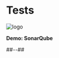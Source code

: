 <!-- .slide: class="transition bg-green" -->

# Tests
![logo](./assets/images/services/test/logo.svg)

**Demo: SonarQube**

##--##
